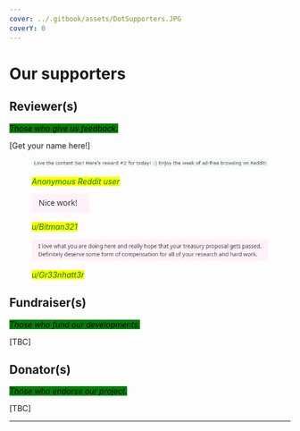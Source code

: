 ```yaml
---
cover: ../.gitbook/assets/DotSupporters.JPG
coverY: 0
---
```


# Our supporters

## Reviewer(s)

_<mark style="background-color:green;">Those who give us feedback.</mark>_

\[Get your name here!]

<figure><img src="../.gitbook/assets/Feedback.JPG" alt=""><figcaption><p><em><mark style="color:green;">Anonymous Reddit user</mark></em> </p></figcaption></figure>

<figure><img src="../.gitbook/assets/Feedbackb.JPG" alt=""><figcaption><p><em><mark style="color:green;">u/Bitman321</mark></em></p></figcaption></figure>

<figure><img src="../.gitbook/assets/Feedback6.JPG" alt=""><figcaption><p><em><mark style="color:green;">u/Gr33nhatt3r</mark></em></p></figcaption></figure>

## **Fundraiser(s)**

_<mark style="background-color:green;">Those who fund our developments.</mark>_

\[TBC]

## Donator(s)

_<mark style="background-color:green;">Those who endorse our project.</mark>_

\[TBC]

****
